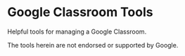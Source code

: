 # Google Classroom Tools

Helpful tools for managing a Google Classroom.

The tools herein are not endorsed or supported by Google.
